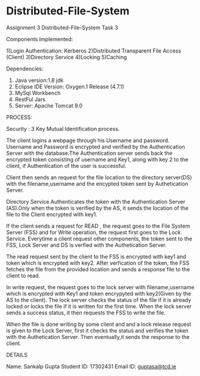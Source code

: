 # Distributed-File-System
Assignment 3
Distributed-File-System
Task 3

Components Implemented:

  1)Login Authentication: Kerberos
  2)Distributed Transparent File Access (Client)
  3)Directory Service
  4)Locking
  5)Caching

Dependencies: 

  1) Java version:1.8 jdk
  2) Eclipse IDE Version: Oxygen.1 Release (4.7.1)
  3) MySql Workbench
  4) RestFul Jars
  5) Server: Apache Tomcat 9.0



PROCESS:

Security : 3 Key Mutual Identification process. 

The client logins a webpage through his Username and password. Username and Password is encrypted and verified by the Authentication Server with the database.The Authentication server sends back the encrypted token consisting of username and Key1, along with key 2 to the client, if Authentication of the user is successful.

Client then sends an request for the file location to the directory server(DS) with the filename,username and the encypted token sent by Authetication Server.

Directory Service Authenticates the token with the Authentication Server (AS).Only when the token is verified by the AS, it sends the location of the file to the Client encrypted with key1.

If the client sends a request for READ , the request goes to the File System Server (FSS) and for Write operation, the request first goes to the Lock Service.
Everytime a client request other components, the token sent to the FSS, Lock Server and DS is verfied with the Authetication Server.

The read request sent by the client to the FSS is encrypted with key1 and token which is encrypted with key2. 
After verfication of the token, the FSS fetches the file from the provided location and sends a response file to the client to read.

In write request, the request goes to the lock server with filename,username which is encrypted with Key1 and token encrypyted with key2(Given by the AS to the client). The lock server checks the status of the file if it is already locked or locks the file if it is written for the first time.
When the lock server sends a success status, it then requests the FSS to write the file.

When the file is done writing by some client and and a lock release request is given to the Lock Server, first it checks the status and verifies the token with the Authetication Server. Then eventually,it sends the response to the client.


DETAILS

  Name: Sankalp Gupta
  Student ID: 17302431
  Email ID: guptasa@tcd.ie
